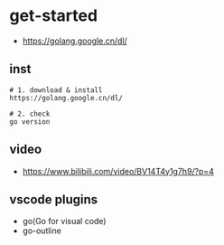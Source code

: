 # get-started
- https://golang.google.cn/dl/

## inst
```shell
# 1. download & install
https://golang.google.cn/dl/

# 2. check
go version
```

## video
- https://www.bilibili.com/video/BV14T4y1g7h9/?p=4

## vscode plugins
- go(Go for visual code)
- go-outline
